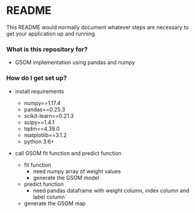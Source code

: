 # README #

This README would normally document whatever steps are necessary to get your application up and running.

### What is this repository for? ###

* GSOM implementation using pandas and numpy

### How do I get set up? ###

* install requirements
    * numpy==1.17.4
    * pandas==0.25.3
    * scikit-learn==0.21.3
    * scipy==1.4.1
    * tqdm==4.39.0
    * matplotlib==3.1.2
    * python 3.6+

* call GSOM fit function and predict function
    * fit function 
        * need numpy array of weight values
        * generate the GSOM model
    * predict function 
        * need pandas dataframe with weight column, index column and label column
    * generate the GSOM map
